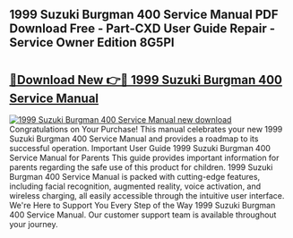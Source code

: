 ## 1999 Suzuki Burgman 400 Service Manual PDF Download Free - Part-CXD User Guide Repair - Service Owner Edition 8G5PI

# <h2><a href="http://cf14373.oget.top/?id=1999+Suzuki+Burgman+400+Service+Manual">🔗Download New 👉🔴 1999 Suzuki Burgman 400 Service Manual</a></h2>

[![1999 Suzuki Burgman 400 Service Manual new download](https://i.imgur.com/5g1atiW.png)](http://cf14373.oget.top/?id=1999+Suzuki+Burgman+400+Service+Manual)
Congratulations on Your Purchase! This manual celebrates your new 1999 Suzuki Burgman 400 Service Manual and provides a roadmap to its successful operation. Important User Guide 1999 Suzuki Burgman 400 Service Manual for Parents This guide provides important information for parents regarding the safe use of this product for children. 1999 Suzuki Burgman 400 Service Manual is packed with cutting-edge features, including facial recognition, augmented reality, voice activation, and wireless charging, all easily accessible through the intuitive user interface. We're Here to Support You Every Step of the Way 1999 Suzuki Burgman 400 Service Manual. Our customer support team is available throughout your journey.
